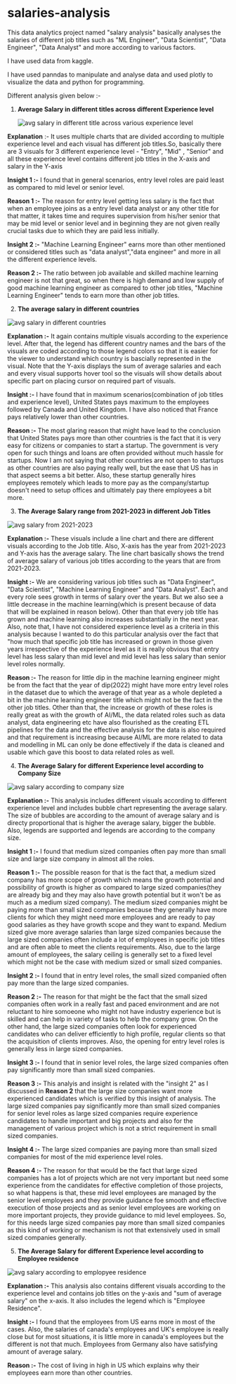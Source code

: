 # salaries-analysis
This data analytics project named "salary analysis" basically analyses the salaries of different job titles such as "ML Engineer", "Data Scientist", "Data Engineer", "Data Analyst" and more according to various factors.

I have used data from kaggle.

I have used panndas to manipulate and analyse data and used plotly to visualize the data and python for programming.

Different analysis given below :- 


1) **Average Salary in different titles across different Experience level**


   ![avg salary in different title across various experience level](https://github.com/ujjwal717/salaries-analysis/assets/93403224/d08cff3c-c065-4fa9-8f9a-4c1fcaa94445)

**Explanation** :- It uses multiple charts that are divided according to multiple experience level and each visual has different job 
  titles.So, basically there are 3 visuals for 3 different experience level - "Entry", "Mid" , "Senior" and all these experience level 
  contains different job titles in the X-axis and salary in the Y-axis


  **Insight 1 :-** I found that in general scenarios, entry level roles are paid least as compared to mid level or senior level.

  **Reason 1 :-** The reason for entry level getting less salary is the fact that when an employee joins as a entry level data analyst or any 
  other title for that matter, it takes time and requires supervision from his/her senior that may be mid level or senior level and in 
  beginning they are not given really crucial tasks due to which they are paid less initially. 


  **Insight 2 :-** "Machine Learning Engineer" earns more than other mentioned or considered titles such as "data analyst","data engineer" and 
  more in all the different experience levels.

  **Reason 2 :-** The ratio between job available and skilled machine learning engineer is not that great, so when there is high demand and 
  low supply of good machine learning engineer as compared to other job titles, "Machine Learning Engineer" tends to earn more than other job 
  titles.



2) **The average salary in different countries**


![avg salary in different countries](https://github.com/ujjwal717/salaries-analysis/assets/93403224/34a528e0-871d-4f1a-8034-868882711436)



  **Explanation :-** It again contains multiple visuals according to the experience level. After that, the legend has different country names 
  and the bars of the visuals are coded according to those legend colors so that it is easier for the viewer to understand which country is 
  bascially represented in the visual. Note that the Y-axis displays the sum of average salaries and each and every visual supports hover tool 
  so the visuals will show details about specific part on placing cursor on required part of visuals.


  **Insight :-** I have found that in maximum scenarios(combination of job titles and experience level), United States pays maximum to the 
  employees followed by Canada and United Kingdom. I have also noticed that France pays relatively lower than other countries.

  **Reason :-** The most glaring reason that might have lead to the conclusion that United States pays more than other countries is the fact 
  that it is very easy for citizens or companies to start a startup. The government is very open for such things and loans are often provided 
  without much hassle for startups. Now I am not saying that other countries are not open to startups as other countries are also paying 
  really well, but the ease that US has in that aspect seems a bit better. Also, these startup generally hires employees remotely which leads 
  to more pay as the company/startup doesn't need to setup offices and ultimately pay there employees a bit more.



3) **The Average Salary range from 2021-2023 in different Job Titles**


![avg salary from 2021-2023](https://github.com/ujjwal717/salaries-analysis/assets/93403224/77271347-0e36-4291-ae3d-bb3e89eb5b40)



**Explanation :-** These visuals include a line chart and there are different visuals according to the Job title. Also, X-axis has the year from 2021-2023 and Y-axis has the average salary. 
  The line chart basically shows the trend of average salary of various job titles according to the years that are from 2021-2023.


  **Insight :-** We are considering various job titles such as "Data Engineer", "Data Scientist", "Machine Learning Engineer" and "Data Analyst". Each and every role sees growth in terms of 
  salary over the years. But we also see a little decrease in the machine learning(which is present because of data that will be explained in reason below). Other than that every job title 
  has grown and machine learning also increases substantially in the next year. Also, note that, I have not considered experience level as a criteria in this analysis because I wanted to do 
  this particular analysis over the fact that "how much that specific job title has increased or grown in those given years irrespective of the experience level as it is really obvious that 
  entry level has less salary than mid level and mid level has less salary than senior level roles normally.


  **Reason :-** The reason for little dip in the machine learning engineer might be from the fact that the year of dip(2022) might have more entry level roles in the dataset due to which the 
  average of that year as a whole depleted a bit in the machine learning engineer title which might not be the fact in the other job titles. Other than that, the increase or growth of these 
  roles is really great as with the growth of AI/ML, the data related roles such as data analyst, data engineering etc have also flourished as the creating ETL pipelines for the data and the 
  effective analysis for the data is also required and that requirement is increasing because AI/ML are more related to data and modelling in ML can only be done effectively if the data is 
  cleaned and usable which gave this boost to data related roles as well.




4) **The Average Salary for different Experience level according to Company Size**


![avg salary according to company size](https://github.com/ujjwal717/salaries-analysis/assets/93403224/e21c05fd-ccbd-4f23-8b99-aa80e10c7629)




  **Explanation :-** This analysis includes different visuals according to different experience level and includes bubble chart representing the average salary. The size of bubbles are 
  according to the amount of average salary and is directy proportional that is higher the average salary, bigger the bubble. Also, legends are supported and legends are according to the 
  company size.

  **Insight 1 :-** I found that medium sized companies often pay more than small size and large size company in almost all the roles.

  **Reason 1 :-** The possible reason for that is the fact that, a medium sized company has more scope of growth which means the growth potential and possibility of growth is higher as 
  compared to large sized companies(they are already big and they may also have growth potential but it won't be as much as a medium sized company). The medium sized companies might be 
  paying more than small sized companies because they generally have more clients for which they might need more employees and are ready to pay good salaries as they have growth scope and 
  they want to expand. Medium sized give more average salaries than large sized companies because the large sized companies often include a lot of employees in specific job titles and are 
  often able to meet the clients requirements. Also, due to the large amount of employees, the salary ceiling is generally set to a fixed level which might not be the case with medium sized 
  or small sized companies. 



  **Insight 2 :-** I found that in entry level roles, the small sized companied often pay more than the large sized companies.


  **Reason 2 :-** The reason for that might be the fact that the small sized companies often work in a really fast and paced environment and are not reluctant to hire somoeone who might not 
  have industry experience but is skilled and can help in variety of tasks to help the company grow. On the other hand, the large sized companies often look for experienced candidates who 
  can deliver efficiently to high profile, regular clients so that the acquisition of clients improves. Also, the opening for entry level roles is generally less in large sized companies.


  **Insight 3 :-** I found that in senior level roles, the large sized companies often pay significantly more than small sized companies.


  **Reason 3 :-** This analyis and insight is related with the "insight 2" as I discussed in **Reason 2** that the large size companies want more experienced candidates which is verified by 
  this insight of analysis. The large sized companies pay significantly more than small sized companies for senior level roles as large sized companies require experience candidates to 
  handle important and big projects and also for the management of various project which is not a strict requirement in small sized companies.


  **Insight 4 :-** The large sized companies are paying more than small sized companies for most of the mid experience level roles.


  **Reason 4 :-** The reason for that would be the fact that large sized companies has a lot of projects which are not very important but need some experience from the candidates for 
  effective completion of those projects, so what happens is that, these mid level employees are managed by the senior level employees and they provide guidance foe smooth and effective 
  execution of those projects and as senior level employees are working on more important projects, they provide guidance to mid level employees. So, for this needs large sized companies pay 
  more than small sized companies as this kind of working or mechanism is not that extensively used in small sized companies generally. 




5) **The Average Salary for different Experience level according to Employee residence**


![avg salary according to emplopyee residence](https://github.com/ujjwal717/salaries-analysis/assets/93403224/754f9ee3-7559-4f82-bb0a-edc2162438a6)




**Explanation :-** This analysis also contains different visuals according to the experience level and contains job titles on the y-axis and "sum of average salary" on the x-axis. It also 
  includes the legend which is "Employee Residence".

  **Insight :-** I found that the employees from US earns more in most of the cases. Also, the salaries of canada's employees and UK's employee is really close but for most situations, it is little more in canada's employees but the different is not that much. Employees from Germany also have satisfying amount of average salary.

  **Reason :-** The cost of living in high in US which explains why their employees earn more than other countries. 


  




  

  


  







   





  
